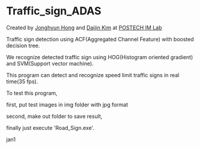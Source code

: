 # Traffic_sign_ADAS

Created by [Jonghyun Hong](http://imlab.postech.ac.kr/members.htm) and [Daijin Kim](http://imlab.postech.ac.kr/members_d.htm) at [POSTECH IM Lab](http://imlab.postech.ac.kr)

Traffic sign detection using ACF(Aggregated Channel Feature) with boosted decision tree.

We recognize detected traffic sign using HOG(Histogram oriented gradient) and SVM(Support vector machine).

This program can detect and recognize speed limit traffic signs in real time(35 fps).

To test this program,

first, put test images in img folder with jpg format

second, make out folder to save result,

finally just execute 'Road_Sign.exe'.

jan1
